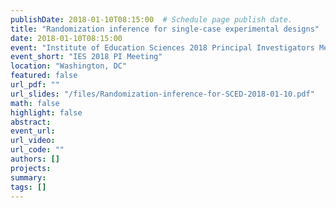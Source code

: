 ```yaml
---
publishDate: 2018-01-10T08:15:00  # Schedule page publish date.
title: "Randomization inference for single-case experimental designs"
date: 2018-01-10T08:15:00
event: "Institute of Education Sciences 2018 Principal Investigators Meeting"
event_short: "IES 2018 PI Meeting"
location: "Washington, DC"
featured: false
url_pdf: ""
url_slides: "/files/Randomization-inference-for-SCED-2018-01-10.pdf"
math: false
highlight: false
abstract: 
event_url: 
url_video: 
url_code: ""
authors: []
projects: 
summary: 
tags: []
---
```

